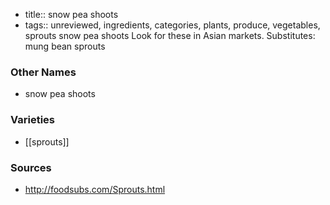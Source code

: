 - title:: snow pea shoots
- tags:: unreviewed, ingredients, categories, plants, produce, vegetables, sprouts
snow pea shoots Look for these in Asian markets. Substitutes: mung bean sprouts

### Other Names

* snow pea shoots

### Varieties

* [[sprouts]]

### Sources
* http://foodsubs.com/Sprouts.html

